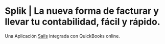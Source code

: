 # Splik | La nueva forma de facturar y llevar tu contabilidad, fácil y rápido.

Una Aplicación [Sails](http://sailsjs.org) integrada con QuickBooks online.
